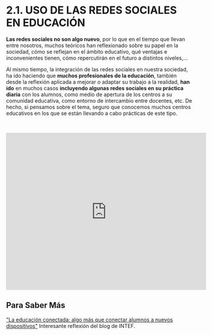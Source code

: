 
# 2.1. USO DE LAS REDES SOCIALES EN EDUCACIÓN

**Las redes sociales no son algo nuevo**, por lo que en el tiempo que llevan entre nosotros, muchos teóricos han reflexionado sobre su papel en la sociedad, cómo se reflejan en el ámbito educativo, qué ventajas e inconvenientes tienen, cómo repercutirán en el futuro a distintos niveles,...

Al mismo tiempo, la integración de las redes sociales en nuestra sociedad, ha ido haciendo que **muchos profesionales de la educación**, también desde la reflexión aplicada a mejorar o adaptar su trabajo a la realidad, **han ido** en muchos casos **incluyendo algunas redes sociales en su práctica diaria** con los alumnos, como medio de apertura de los centros a su comunidad educativa, como entorno de intercambio entre docentes, etc. De hecho, si pensamos sobre el tema, seguro que conocemos muchos centros educativos en los que se están llevando a cabo prácticas de este tipo.

 

<iframe frameborder="0" height="356" marginheight="0" marginwidth="0" scrolling="no" src="http://www.slideshare.net/slideshow/embed_code/8053282" style="border-width: 1px 1px 0px; border-style: solid; border-color: #cccccc; width: 539px; height: 425px; margin-right: auto; margin-bottom: 5px; margin-left: auto; display: block;" width="427"></iframe>

## Para Saber Más

["La educación conectada: algo más que conectar alumnos a nuevos dispositivos"](http://blog.educalab.es/intef/2013/10/18/educacion-conectada-algo-mas-que-enchufar-alumnos-a-nuevos-dispositivos/) Interesante reflexión del blog de INTEF.

